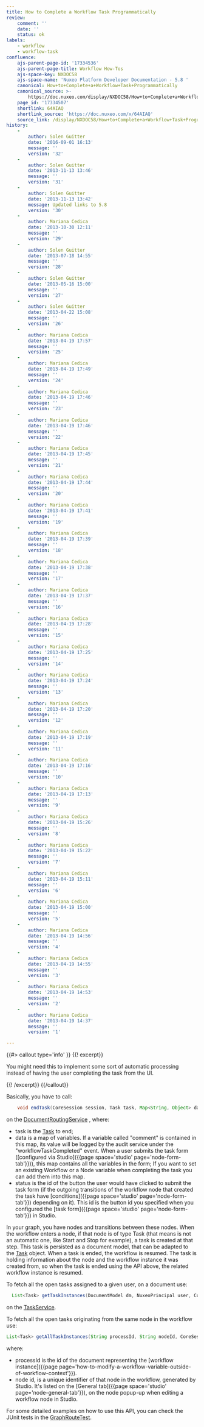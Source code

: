 ```yaml
---
title: How to Complete a Workflow Task Programmatically
review:
    comment: ''
    date: ''
    status: ok
labels:
    - workflow
    - workflow-task
confluence:
    ajs-parent-page-id: '17334536'
    ajs-parent-page-title: Workflow How-Tos
    ajs-space-key: NXDOC58
    ajs-space-name: 'Nuxeo Platform Developer Documentation - 5.8 '
    canonical: How+to+Complete+a+Workflow+Task+Programmatically
    canonical_source: >-
        https://doc.nuxeo.com/display/NXDOC58/How+to+Complete+a+Workflow+Task+Programmatically
    page_id: '17334507'
    shortlink: 64AIAQ
    shortlink_source: 'https://doc.nuxeo.com/x/64AIAQ'
    source_link: /display/NXDOC58/How+to+Complete+a+Workflow+Task+Programmatically
history:
    - 
        author: Solen Guitter
        date: '2016-09-01 16:13'
        message: ''
        version: '32'
    - 
        author: Solen Guitter
        date: '2013-11-13 13:46'
        message: ''
        version: '31'
    - 
        author: Solen Guitter
        date: '2013-11-13 13:42'
        message: Updated links to 5.8
        version: '30'
    - 
        author: Mariana Cedica
        date: '2013-10-30 12:11'
        message: ''
        version: '29'
    - 
        author: Solen Guitter
        date: '2013-07-18 14:55'
        message: ''
        version: '28'
    - 
        author: Solen Guitter
        date: '2013-05-16 15:00'
        message: ''
        version: '27'
    - 
        author: Solen Guitter
        date: '2013-04-22 15:08'
        message: ''
        version: '26'
    - 
        author: Mariana Cedica
        date: '2013-04-19 17:57'
        message: ''
        version: '25'
    - 
        author: Mariana Cedica
        date: '2013-04-19 17:49'
        message: ''
        version: '24'
    - 
        author: Mariana Cedica
        date: '2013-04-19 17:46'
        message: ''
        version: '23'
    - 
        author: Mariana Cedica
        date: '2013-04-19 17:46'
        message: ''
        version: '22'
    - 
        author: Mariana Cedica
        date: '2013-04-19 17:45'
        message: ''
        version: '21'
    - 
        author: Mariana Cedica
        date: '2013-04-19 17:44'
        message: ''
        version: '20'
    - 
        author: Mariana Cedica
        date: '2013-04-19 17:41'
        message: ''
        version: '19'
    - 
        author: Mariana Cedica
        date: '2013-04-19 17:39'
        message: ''
        version: '18'
    - 
        author: Mariana Cedica
        date: '2013-04-19 17:38'
        message: ''
        version: '17'
    - 
        author: Mariana Cedica
        date: '2013-04-19 17:37'
        message: ''
        version: '16'
    - 
        author: Mariana Cedica
        date: '2013-04-19 17:28'
        message: ''
        version: '15'
    - 
        author: Mariana Cedica
        date: '2013-04-19 17:25'
        message: ''
        version: '14'
    - 
        author: Mariana Cedica
        date: '2013-04-19 17:24'
        message: ''
        version: '13'
    - 
        author: Mariana Cedica
        date: '2013-04-19 17:20'
        message: ''
        version: '12'
    - 
        author: Mariana Cedica
        date: '2013-04-19 17:19'
        message: ''
        version: '11'
    - 
        author: Mariana Cedica
        date: '2013-04-19 17:16'
        message: ''
        version: '10'
    - 
        author: Mariana Cedica
        date: '2013-04-19 17:13'
        message: ''
        version: '9'
    - 
        author: Mariana Cedica
        date: '2013-04-19 15:26'
        message: ''
        version: '8'
    - 
        author: Mariana Cedica
        date: '2013-04-19 15:22'
        message: ''
        version: '7'
    - 
        author: Mariana Cedica
        date: '2013-04-19 15:11'
        message: ''
        version: '6'
    - 
        author: Mariana Cedica
        date: '2013-04-19 15:00'
        message: ''
        version: '5'
    - 
        author: Mariana Cedica
        date: '2013-04-19 14:56'
        message: ''
        version: '4'
    - 
        author: Mariana Cedica
        date: '2013-04-19 14:55'
        message: ''
        version: '3'
    - 
        author: Mariana Cedica
        date: '2013-04-19 14:53'
        message: ''
        version: '2'
    - 
        author: Mariana Cedica
        date: '2013-04-19 14:37'
        message: ''
        version: '1'

---
```

{{#> callout type='info' }} {{! excerpt}}

You might need this to implement some sort of automatic processing instead of having the user completing the task from the UI.

{{! /excerpt}} {{/callout}}

Basically, you have to call:

```java
    void endTask(CoreSession session, Task task, Map<String, Object> data,  String status) throws ClientException;
```

on the&nbsp;[DocumentRoutingService](http://community.nuxeo.com/api/nuxeo/5.8/javadoc/org/nuxeo/ecm/platform/routing/api/DocumentRoutingService.html) <span class="componentTitle">, where:</span>

*   <span class="componentTitle">task is the [Task](http://community.nuxeo.com/api/nuxeo/release-5.8/javadoc/org/nuxeo/ecm/platform/task/Task.html) to end;</span>
*   <span class="componentTitle">data is a map of variables. If a variable called "comment" is contained in this map,&nbsp;its value will be logged by the audit service under the "workflowTaskCompleted" event.</span>
    <span class="componentTitle">When a user submits the task form ([configured via Studio]({{page space='studio' page='node-form-tab'}})), this map contains all the variables in the form;</span>
    <span class="componentTitle"><span class="componentTitle">If you want to set an existing Workflow or a Node variable when completing the task you can add them into this map.</span></span>
*   <span class="componentTitle">status is the id of the button the user would have clicked to submit the task form (if the outgoing transitions of the workflow node that created the task</span> have [conditions]({{page space='studio' page='node-form-tab'}}) depending on it).
    This id is the button id you specified when you configured the [task form]({{page space='studio' page='node-form-tab'}}) in Studio.

In your graph, you have nodes and transitions between these nodes. When the workflow enters a node, if that node is of type Task (that means is not an automatic one, like Start and Stop for example), a task is created at that step. This task is persisted as a document model, that can be adapted to the <span class="componentTitle">[Task](http://community.nuxeo.com/api/nuxeo/release-5.8/javadoc/org/nuxeo/ecm/platform/task/Task.html)</span> object. When a task is ended, the workflow is resumed. The task is holding information about the node and the workflow instance it was created from, so when the task is ended using the API above, the related workflow instance is resumed.

To fetch all the open tasks assigned to a given user, on a document use:

```java
  List<Task> getTaskInstances(DocumentModel dm, NuxeoPrincipal user, CoreSession coreSssion) throws ClientException;
```

on the [TaskService](http://community.nuxeo.com/api/nuxeo/5.8/javadoc/org/nuxeo/ecm/platform/task/TaskService.html).

To fetch all the open tasks originating from the same node in the workflow use:

```java
List<Task> getAllTaskInstances(String processId, String nodeId, CoreSession session) throws ClientException;
```

where:

*   processId is the id of the document representing the [workflow instance]({{page page='how-to-modify-a-workflow-variable-outside-of-workflow-context'}}).
*   node id, is a unique identifier of that node in the workflow, generated by Studio. It's listed on the [General tab]({{page space='studio' page='node-general-tab'}}), on the node popup-up when editing a workflow node in Studio.

For some detailed examples on how to use this API, you can check the JUnit tests in the [GraphRouteTest](https://github.com/nuxeo/nuxeo-platform-document-routing/blob/release-5.8/nuxeo-platform-document-routing-core/src/test/java/org/nuxeo/ecm/platform/routing/test/GraphRouteTest.java).

&nbsp;